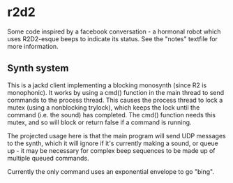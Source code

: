 # r2d2
Some code inspired by a facebook conversation - a hormonal robot which uses R2D2-esque beeps to indicate its status. See the "notes" textfile for more information.

## Synth system
This is a jackd client implementing a blocking monosynth (since R2 is monophonic). It works by using a cmd() function in the main thread
to send commands to the process thread. This causes the process thread to lock a mutex (using a nonblocking trylock), which keeps the lock
until the command (i.e. the sound) has completed. The cmd() function needs this mutex, and so will block or return false if a command is running.

The projected usage here is that the main program will send UDP messages to the synth, which it will ignore if it's currently making a sound, or queue up - it may be necessary
for complex beep sequences to be made up of multiple queued commands.

Currently the only command uses an exponential envelope to go "bing".
